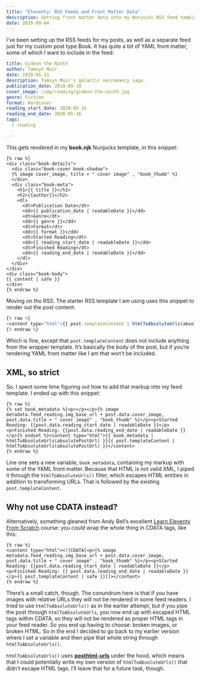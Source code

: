 ```yaml
---
title: "Eleventy: RSS Feeds and Front Matter Data"
description: Getting front matter data into my Nunjucks RSS feed templates.
date: 2020-09-04
---
```


I’ve been setting up the RSS feeds for my posts, as well as a separate feed just for my custom post type Book. It has quite a bit of YAML front matter, some of which I want to include in the feed:

```yaml
title: Gideon the Ninth
author: Tamsyn Muir
date: 2020-05-21
description: Tamsyn Muir’s galactic necromancy saga.
publication_date: 2019-09-10
cover_image: /img/reading/gideon-the-ninth.jpg
genre: Fiction
format: Hardcover
reading_start_date: 2020-05-16
reading_end_date: 2020-05-16
tags:
  - reading

---

```

This gets rendered in my **book.njk** Nunjucks template, in this snippet:

```liquid
{% raw %}
<div class="book-details">
  <div class="book-cover book-shadow">
  {% image cover_image, title + " cover image" , "book_thumb" %}
  </div>
  <div class="book-meta">
    <h1>{{ title }}</h1>
    <h2>{{author}}</h2>
    <dl>
      <dt>Publication Date</dt>
      <dd>{{ publication_date | readableDate }}</dd>
      <dt>Genre</dt>
      <dd>{{ genre }}</dd>
      <dt>Format</dt>
      <dd>{{ format }}</dd>
      <dt>Started Reading</dt>
      <dd>{{ reading_start_date | readableDate }}</dd>
      <dt>Finished Reading</dt>
      <dd>{{ reading_end_date | readableDate }}</dd>
    </dl>
  </div>
</div>
<div class="book-body">
{{ content | safe }}
</div>
{% endraw %}
```

Moving on tho RSS. The starter RSS template I am using uses this snippet to render out the post content:

```js
{% raw %}
<content type="html">{{ post.templateContent | htmlToAbsoluteUrls(absolutePostUrl) }}</content>
{% endraw %}
```

Which is fine, except that `post.templateContent` does not include anything from the wrapper template. It’s basically the body of the post, but if you’re rendering YAML front matter like I am that won’t be included.

## XML, so strict

So. I spent some time figuring out how to add that markup into my feed template. I ended up with this snippet:

```liquid
{% raw %}
{% set book_metadata %}<p></p></p>{% image metadata.feed_reading.img_base_url + post.data.cover_image, post.data.title + " cover image" , "book_thumb" %}</p><p>Started Reading: {{post.data.reading_start_date | readableDate }}</p><p>Finished Reading: {{post.data.reading_end_date | readableDate }}</p>{% endset %}<content type="html">{{ book_metadata | htmlToAbsoluteUrls(absolutePostUrl) }}{{ post.templateContent | htmlToAbsoluteUrls(absolutePostUrl) }}</content>
{% endraw %}
```

Line one sets a new variable, `book_metadata`, containing my markup with some of the YAML front matter. Because that HTML is not valid XML, I piped it through the `htmlToAbsoluteUrls()` filter, which escapes HTML entities in addition to transforming URLs. That is followed by the existing `post.templateContent`.

## Why not use CDATA instead?

Alternatively, something gleaned from Andy Bell’s excellent [Learn Eleventy From Scratch](https://piccalil.li/course/learn-eleventy-from-scratch/) course: you _could_ wrap the whole thing in CDATA tags, like this:

```liquid
{% raw %}
<content type="html"><![CDATA[<p>{% image metadata.feed_reading.img_base_url + post.data.cover_image, post.data.title + " cover image" , "book_thumb" %}</p><p>Started Reading: {{post.data.reading_start_date | readableDate }}</p><p>Finished Reading: {{ post.data.reading_end_date | readableDate }}</p>{{ post.templateContent | safe }}]]></content>
{% endraw %}
```

There’s a small catch, though. The conundrum here is that if you have images with relative URLs they will not be rendered in some feed readers. I tried to use `htmlToAbsoluteUrls()` as in the earlier attempt, but if you pipe the post through `htmlToAbsoluteUrls`, you now end up with escaped HTML tags within CDATA, so they will not be rendered as proper HTML tags in your feed reader. So you end up having to choose: broken images, or broken HTML. So in the end I decided to go back to my earlier version where I set a variable and then pipe that whole string through `htmlToAbsoluteUrls()`.

`htmlToAbsoluteUrls()` uses [**posthtml-urls**](https://github.com/posthtml/posthtml-urls) under the hood, which means that I could potentially write my own version of `htmlToAbsoluteUrls()` that didn’t escape HTML tags. I’ll leave that for a future task, though.
